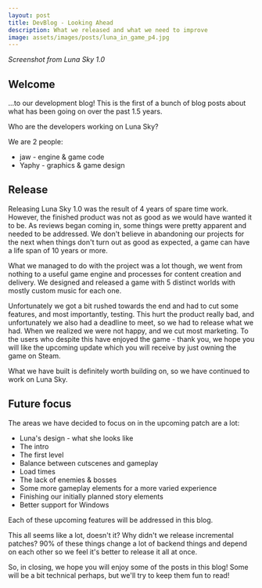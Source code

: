 ```yaml
---
layout: post
title: DevBlog - Looking Ahead
description: What we released and what we need to improve 
image: assets/images/posts/luna_in_game_p4.jpg
---
```

<i>Screenshot from Luna Sky 1.0</i>

<h2>Welcome</h2>
...to our development blog! This is the first of a bunch of blog posts about what has been going on over the past 1.5 years.

Who are the developers working on Luna Sky? 

We are 2 people:
<ul>
    <li>jaw - engine & game code</li>
    <li>Yaphy - graphics & game design</li>
</ul>

<h2>Release</h2>

Releasing Luna Sky 1.0 was the result of 4 years of spare time work. However, the finished product was not as good as we would have wanted it to be.
As reviews began coming in, some things were pretty apparent and needed to be addressed. We don't believe in abandoning our
projects for the next when things don't turn out as good as expected, a game can have a life span of 10 years or more.

What we managed to do with the project was a lot though, we went from nothing to a useful game engine and processes for content
creation and delivery. We designed and released a game with 5 distinct worlds with mostly custom music for each one.
 
Unfortunately we got a bit rushed towards the end and had to cut some features, and most importantly, testing. 
This hurt the product really bad, and unfortunately we also had a deadline to meet, so we had to release what we had. 
When we realized we were not happy, and we cut most marketing. To the users who despite this have enjoyed the game - thank you, we hope
you will like the upcoming update which you will receive by just owning the game on Steam.

What we have built is definitely worth building on, so we have continued to work on Luna Sky.

<h2>Future focus</h2>
The areas we have decided to focus on in the upcoming patch are a lot:
<ul>
    <li>Luna's design - what she looks like</li>
    <li>The intro</li>
    <li>The first level</li>
    <li>Balance between cutscenes and gameplay</li>
    <li>Load times</li>
    <li>The lack of enemies & bosses</li>
    <li>Some more gameplay elements for a more varied experience</li>
    <li>Finishing our initially planned story elements</li>
    <li>Better support for Windows</li>
</ul>

Each of these upcoming features will be addressed in this blog.

This all seems like a lot, doesn't it? Why didn't we release incremental patches? 90% of these things change a lot of backend things
and depend on each other so we feel it's better to release it all at once. 
 
So, in closing, we hope you will enjoy some of the posts in this blog! Some will be a bit technical perhaps, but we'll try to keep them fun to read!